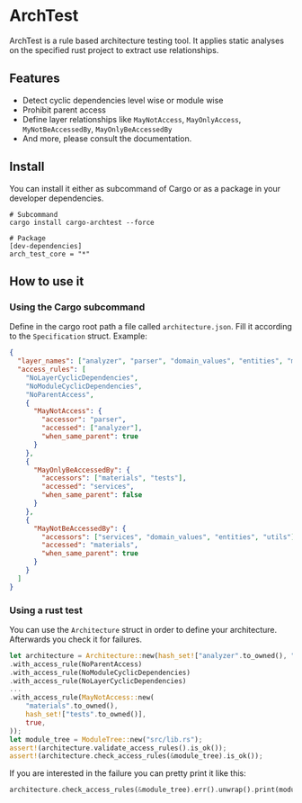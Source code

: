 # ArchTest
ArchTest is a rule based architecture testing tool. 
It applies static analyses on the specified rust project to extract use relationships.

## Features
* Detect cyclic dependencies level wise or module wise
* Prohibit parent access
* Define layer relationships like `MayNotAccess`, `MayOnlyAccess`, `MyNotBeAccessedBy`, `MayOnlyBeAccessedBy`
* And more, please consult the documentation.

## Install
You can install it either as subcommand of Cargo or as a package in your developer dependencies.
```
# Subcommand
cargo install cargo-archtest --force

# Package
[dev-dependencies]
arch_test_core = "*"
```

## How to use it
### Using the Cargo subcommand
Define in the cargo root path a file called `architecture.json`. Fill it according to the `Specification` struct.
Example:
```json
{
  "layer_names": ["analyzer", "parser", "domain_values", "entities", "materials", "services", "tests", "utils"],
  "access_rules": [
    "NoLayerCyclicDependencies",
    "NoModuleCyclicDependencies",
    "NoParentAccess",
    {
      "MayNotAccess": {
        "accessor": "parser",
        "accessed": ["analyzer"],
        "when_same_parent": true
      }
    },
    {
      "MayOnlyBeAccessedBy": {
        "accessors": ["materials", "tests"],
        "accessed": "services",
        "when_same_parent": false
      }
    },
    {
      "MayNotBeAccessedBy": {
        "accessors": ["services", "domain_values", "entities", "utils"],
        "accessed": "materials",
        "when_same_parent": true
      }
    }
  ]
}
```

### Using a rust test
You can use the `Architecture` struct in order to define your architecture.
Afterwards you check it for failures.
```rust
let architecture = Architecture::new(hash_set!["analyzer".to_owned(), "parser".to_owned(), ...])
.with_access_rule(NoParentAccess)
.with_access_rule(NoModuleCyclicDependencies)
.with_access_rule(NoLayerCyclicDependencies)
...
.with_access_rule(MayNotAccess::new(
    "materials".to_owned(),
    hash_set!["tests".to_owned()],
    true,
));
let module_tree = ModuleTree::new("src/lib.rs");
assert!(architecture.validate_access_rules().is_ok());
assert!(architecture.check_access_rules(&module_tree).is_ok());
```
If you are interested in the failure you can pretty print it like this:
```rust
architecture.check_access_rules(&module_tree).err().unwrap().print(module_tree.tree());
```